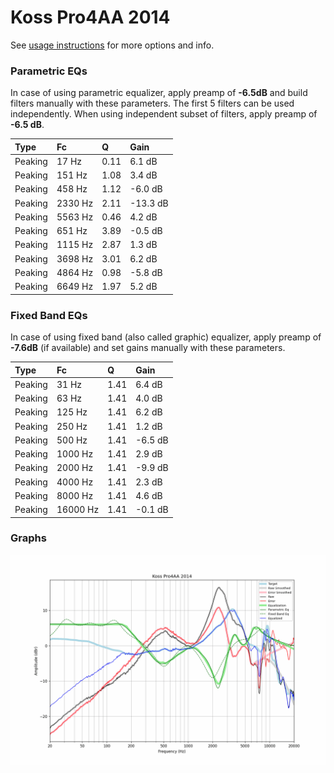 # Koss Pro4AA 2014
See [usage instructions](https://github.com/jaakkopasanen/AutoEq#usage) for more options and info.

### Parametric EQs
In case of using parametric equalizer, apply preamp of **-6.5dB** and build filters manually
with these parameters. The first 5 filters can be used independently.
When using independent subset of filters, apply preamp of **-6.5 dB**.

| Type    | Fc      |    Q | Gain     |
|:--------|:--------|:-----|:---------|
| Peaking | 17 Hz   | 0.11 | 6.1 dB   |
| Peaking | 151 Hz  | 1.08 | 3.4 dB   |
| Peaking | 458 Hz  | 1.12 | -6.0 dB  |
| Peaking | 2330 Hz | 2.11 | -13.3 dB |
| Peaking | 5563 Hz | 0.46 | 4.2 dB   |
| Peaking | 651 Hz  | 3.89 | -0.5 dB  |
| Peaking | 1115 Hz | 2.87 | 1.3 dB   |
| Peaking | 3698 Hz | 3.01 | 6.2 dB   |
| Peaking | 4864 Hz | 0.98 | -5.8 dB  |
| Peaking | 6649 Hz | 1.97 | 5.2 dB   |

### Fixed Band EQs
In case of using fixed band (also called graphic) equalizer, apply preamp of **-7.6dB**
(if available) and set gains manually with these parameters.

| Type    | Fc       |    Q | Gain    |
|:--------|:---------|:-----|:--------|
| Peaking | 31 Hz    | 1.41 | 6.4 dB  |
| Peaking | 63 Hz    | 1.41 | 4.0 dB  |
| Peaking | 125 Hz   | 1.41 | 6.2 dB  |
| Peaking | 250 Hz   | 1.41 | 1.2 dB  |
| Peaking | 500 Hz   | 1.41 | -6.5 dB |
| Peaking | 1000 Hz  | 1.41 | 2.9 dB  |
| Peaking | 2000 Hz  | 1.41 | -9.9 dB |
| Peaking | 4000 Hz  | 1.41 | 2.3 dB  |
| Peaking | 8000 Hz  | 1.41 | 4.6 dB  |
| Peaking | 16000 Hz | 1.41 | -0.1 dB |

### Graphs
![](./Koss%20Pro4AA%202014.png)